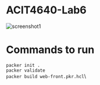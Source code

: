 # ACIT4640-Lab6
![screenshot1](https://github.com/user-attachments/assets/7b13a343-fb00-4ad5-9bf1-4275fbcc2deb)

# Commands to run
`packer init .`\
`packer validate`\
`packer build web-front.pkr.hcl`\
